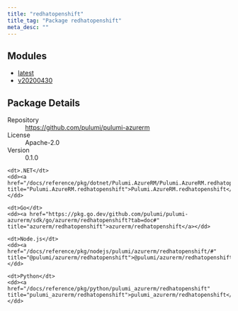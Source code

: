 ```yaml
---
title: "redhatopenshift"
title_tag: "Package redhatopenshift"
meta_desc: ""
---
```


<!-- WARNING: this file was generated by Pulumi Docs Generator. -->
<!-- Do not edit by hand unless you're certain you know what you are doing! -->



<h2 id="modules">Modules</h2>
<ul class="api">
    <li><a href="latest/" title="latest"><span class="symbol module"></span>latest</a></li>
    <li><a href="v20200430/" title="v20200430"><span class="symbol module"></span>v20200430</a></li>
</ul>

<h2 id="package-details">Package Details</h2>
<dl class="package-details">
	<dt>Repository</dt>
	<dd><a href="https://github.com/pulumi/pulumi-azurerm">https://github.com/pulumi/pulumi-azurerm</a></dd>
	<dt>License</dt>
	<dd>Apache-2.0</dd>
	<dt>Version</dt>
	<dd>0.1.0</dd>
</dl>



<dl class="tabular">

    <dt>.NET</dt>
    <dd><a href="/docs/reference/pkg/dotnet/Pulumi.AzureRM/Pulumi.AzureRM.redhatopenshift.html" title="Pulumi.AzureRM.redhatopenshift">Pulumi.AzureRM.redhatopenshift</a></dd>

    <dt>Go</dt>
    <dd><a href="https://pkg.go.dev/github.com/pulumi/pulumi-azurerm/sdk/go/azurerm/redhatopenshift?tab=doc#" title="azurerm/redhatopenshift">azurerm/redhatopenshift</a></dd>

    <dt>Node.js</dt>
    <dd><a href="/docs/reference/pkg/nodejs/pulumi/azurerm/redhatopenshift/#" title="@pulumi/azurerm/redhatopenshift">@pulumi/azurerm/redhatopenshift</a></dd>

    <dt>Python</dt>
    <dd><a href="/docs/reference/pkg/python/pulumi_azurerm/redhatopenshift" title="pulumi_azurerm/redhatopenshift">pulumi_azurerm/redhatopenshift</a></dd>

</dl>

